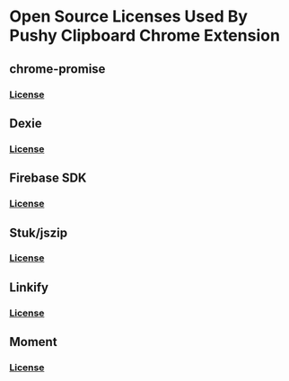 # Open Source Licenses Used By Pushy Clipboard Chrome Extension

## chrome-promise

### [License](https://github.com/tfoxy/chrome-promise/blob/master/LICENSE)

## Dexie

### [License](https://github.com/dfahlander/Dexie.js/blob/master/LICENSE)

## Firebase SDK

### [License](https://github.com/firebase/firebase-js-sdk/blob/master/LICENSE)

## Stuk/jszip

### [License](https://github.com/Stuk/jszip/blob/master/LICENSE.markdown)

## Linkify

### [License](https://github.com/SoapBox/linkifyjs/blob/master/LICENSE)

## Moment

### [License](https://github.com/moment/moment/blob/develop/LICENSE)
